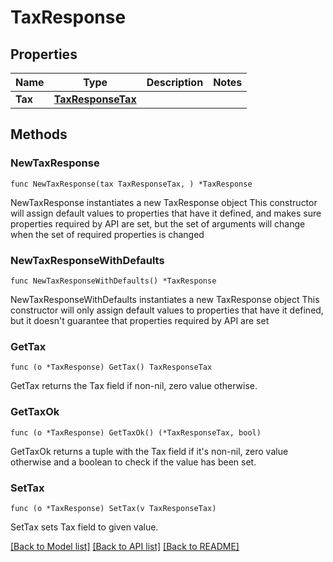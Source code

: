 # TaxResponse

## Properties

Name | Type | Description | Notes
------------ | ------------- | ------------- | -------------
**Tax** | [**TaxResponseTax**](TaxResponseTax.md) |  | 

## Methods

### NewTaxResponse

`func NewTaxResponse(tax TaxResponseTax, ) *TaxResponse`

NewTaxResponse instantiates a new TaxResponse object
This constructor will assign default values to properties that have it defined,
and makes sure properties required by API are set, but the set of arguments
will change when the set of required properties is changed

### NewTaxResponseWithDefaults

`func NewTaxResponseWithDefaults() *TaxResponse`

NewTaxResponseWithDefaults instantiates a new TaxResponse object
This constructor will only assign default values to properties that have it defined,
but it doesn't guarantee that properties required by API are set

### GetTax

`func (o *TaxResponse) GetTax() TaxResponseTax`

GetTax returns the Tax field if non-nil, zero value otherwise.

### GetTaxOk

`func (o *TaxResponse) GetTaxOk() (*TaxResponseTax, bool)`

GetTaxOk returns a tuple with the Tax field if it's non-nil, zero value otherwise
and a boolean to check if the value has been set.

### SetTax

`func (o *TaxResponse) SetTax(v TaxResponseTax)`

SetTax sets Tax field to given value.



[[Back to Model list]](../README.md#documentation-for-models) [[Back to API list]](../README.md#documentation-for-api-endpoints) [[Back to README]](../README.md)


